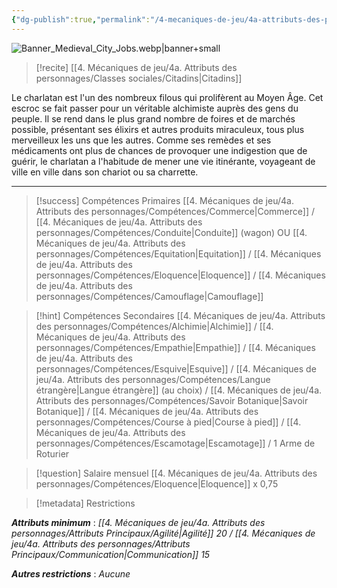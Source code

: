 ```yaml
---
{"dg-publish":true,"permalink":"/4-mecaniques-de-jeu/4a-attributs-des-personnages/metiers/charlatan/"}
---
```


![Banner_Medieval_City_Jobs.webp|banner+small](/img/user/Z.%20Ressources/Banner_Medieval_City_Jobs.webp)

>[!recite] [[4. Mécaniques de jeu/4a. Attributs des personnages/Classes sociales/Citadins\|Citadins]] 

Le charlatan est l'un des nombreux filous qui prolifèrent au Moyen Âge. Cet escroc se fait passer pour un véritable alchimiste auprès des gens du peuple. Il se rend dans le plus grand nombre de foires et de marchés possible, présentant ses élixirs et autres produits miraculeux, tous plus merveilleux les uns que les autres. Comme ses remèdes et ses médicaments ont plus de chances de provoquer une indigestion que de guérir, le charlatan a l'habitude de mener une vie itinérante, voyageant de ville en ville dans son chariot ou sa charrette.

---

>[!success] Compétences Primaires
>[[4. Mécaniques de jeu/4a. Attributs des personnages/Compétences/Commerce\|Commerce]] / [[4. Mécaniques de jeu/4a. Attributs des personnages/Compétences/Conduite\|Conduite]] (wagon) OU [[4. Mécaniques de jeu/4a. Attributs des personnages/Compétences/Equitation\|Equitation]] / [[4. Mécaniques de jeu/4a. Attributs des personnages/Compétences/Eloquence\|Eloquence]] / [[4. Mécaniques de jeu/4a. Attributs des personnages/Compétences/Camouflage\|Camouflage]]  

>[!hint] Compétences Secondaires
> [[4. Mécaniques de jeu/4a. Attributs des personnages/Compétences/Alchimie\|Alchimie]] / [[4. Mécaniques de jeu/4a. Attributs des personnages/Compétences/Empathie\|Empathie]] / [[4. Mécaniques de jeu/4a. Attributs des personnages/Compétences/Esquive\|Esquive]] / [[4. Mécaniques de jeu/4a. Attributs des personnages/Compétences/Langue étrangère\|Langue étrangère]] (au choix) / [[4. Mécaniques de jeu/4a. Attributs des personnages/Compétences/Savoir Botanique\|Savoir Botanique]] / [[4. Mécaniques de jeu/4a. Attributs des personnages/Compétences/Course à pied\|Course à pied]] / [[4. Mécaniques de jeu/4a. Attributs des personnages/Compétences/Escamotage\|Escamotage]] / 1 Arme de Roturier

>[!question] Salaire mensuel 
> [[4. Mécaniques de jeu/4a. Attributs des personnages/Compétences/Eloquence\|Eloquence]] x 0,75

>[!metadata] Restrictions

***Attributs minimum*** : *[[4. Mécaniques de jeu/4a. Attributs des personnages/Attributs Principaux/Agilité\|Agilité]] 20 / [[4. Mécaniques de jeu/4a. Attributs des personnages/Attributs Principaux/Communication\|Communication]] 15*

***Autres restrictions*** : *Aucune*

